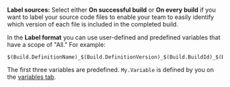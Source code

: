 **Label sources:** Select either **On successful build** or **On every build** if you want to label your source code files to enable your team to easily identify which version of each file is included in the completed build.

In the **Label format** you can use user-defined and predefined variables that have a scope of "All." For example:

```
$(Build.DefinitionName)_$(Build.DefinitionVersion)_$(Build.BuildId)_$(Build.BuildNumber)_$(My.Variable)
```

The first three variables are predefined. `My.Variable` is defined by you on the [variables tab](../variables.md).